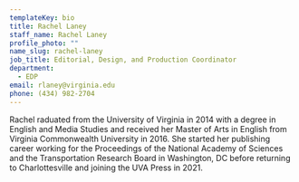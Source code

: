 ```yaml
---
templateKey: bio
title: Rachel Laney
staff_name: Rachel Laney
profile_photo: ""
name_slug: rachel-laney
job_title: Editorial, Design, and Production Coordinator
department:
  - EDP
email: rlaney@virginia.edu
phone: (434) 982-2704
---
```

Rachel raduated from the University of Virginia in 2014 with a degree in English and Media Studies and received her Master of Arts in English from Virginia Commonwealth University in 2016. She started her publishing career working for the Proceedings of the National Academy of Sciences and the Transportation Research Board in Washington, DC before returning to Charlottesville and joining the UVA Press in 2021.